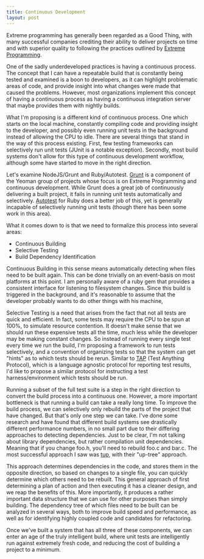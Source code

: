 ```yaml
---
title: Continuous Development
layout: post
---
```


Extreme programming has generally been regarded as a Good Thing, with many successful companies crediting their ability to deliver projects on time and with superior quality to following the practices outlined by [Extreme Programming](http://en.wikipedia.org/wiki/Extreme_programming).

One of the sadly underdeveloped practices is having a continuous process. The concept that I can have a repeatable build that is constantly being tested and examined is a boon to developers, as it can highlight problematic areas of code, and provide insight into what changes were made that caused the problems. However, most organizations implement this concept of having a continuous process as having a continuous integration server that maybe provides them with nightly builds.

What I'm proposing is a different kind of continuous process. One which starts on the local machine, constantly compiling code and providing insight to the developer, and possibly even running unit tests in the background instead of allowing the CPU to idle. There are several things that stand in the way of this process existing. First, few testing frameworks can selectively run unit tests (JUnit is a notable exception). Secondly, most build systems don't allow for this type of continuous development workflow, although some have started to move in the right direction.

Let's examine NodeJS/Grunt and Ruby/Autotest. [Grunt](http://gruntjs.com/) is a component of the Yeoman group of projects whose focus is on Extreme Programming and continuous development. While Grunt does a great job of continuously delivering a built project, it fails in running unit tests automatically and selectively. [Autotest](https://github.com/seattlerb/zentest) for Ruby does a better job of this, yet is generally incapable of selectively running unit tests (though there has been some work in this area).

What it comes down to is that we need to formalize this process into several areas:

- Continuous Building
- Selective Testing
- Build Dependency Identification

Continuous Building in this sense means automatically detecting when files need to be built again. This can be done trivially on an event-basis on most platforms at this point. I am personally aware of a ruby gem that provides a consistent interface for listening to filesystem changes. Since this build is triggered in the background, and it's reasonable to assume that the developer probably wants to do other things with his machine,

Selective Testing is a need that arises from the fact that not all tests are quick and efficient. In fact, some tests may require the CPU to be spun at 100%, to simulate resource contention. It doesn't make sense that we should run these expensive tests all the time, much less while the developer may be making constant changes. So instead of running every single test every time we run the build, I'm proposing a framework to run tests selectively, and a convention of organizing tests so that the system can get "hints" as to which tests should be rerun. Similar to [TAP](http://testanything.org/) (Test Anything Protocol), which is a language agnostic protocol for reporting test results, I'd like to propose a similar protocol for instructing a test harness/environment which tests should be run.

Running a subset of the full test suite is a step in the right direction to convert the build process into a continuous one. However, a more important bottleneck is that running a build can take a really long time. To improve the build process, we can selectively only rebuild the parts of the project that have changed. But that's only one step we can take. I've done some research and have found that different build systems see drastically different performance numbers, in no small part due to their differing approaches to detecting dependencies. Just to be clear, I'm not talking about library dependencies, but rather compilation unit dependencies. Meaning that if you change foo.h, you'll need to rebuild foo.c and bar.c. The most successful approach I saw was [tup](http://gittup.org/tup/), with their "up-tree" approach.

This approach determines dependencies in the code, and stores them in the opposite direction, so based on changes to a single file, you can quickly determine which others need to be rebuilt. This general approach of first determining a plan of action and then executing it has a cleaner design, and we reap the benefits of this. More importantly, it produces a rather important data structure that we can use for other purposes than simply building. The dependency tree of which files need to be built can be analyzed in several ways, both to improve build speed and performance, as well as for identifying highly coupled code and candidates for refactoring.

Once we've built a system that has all three of these components, we can enter an age of the truly intelligent build, where unit tests are intelligently run against extremely fresh code, and reducing the cost of building a project to a minimum.

